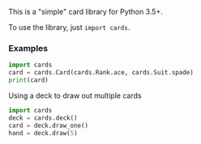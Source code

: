 This is a "simple" card library for Python 3.5+.

To use the library, just `import cards`.

### Examples
```py
import cards
card = cards.Card(cards.Rank.ace, cards.Suit.spade)
print(card)
```

Using a deck to draw out multiple cards

```py
import cards
deck = cards.deck()
card = deck.draw_one()
hand = deck.draw(5)
```